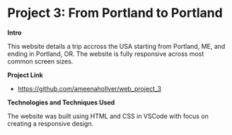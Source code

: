 # Project 3: From Portland to Portland

**Intro**

This website details a trip accross the USA starting from Portland, ME, and ending in Portland, OR. The website is fully responsive across most common screen sizes.

**Project Link**

* https://github.com/ameenahollyer/web_project_3

**Technologies and Techniques Used**

The website was built using HTML and CSS in VSCode with focus on creating a responsive design.


